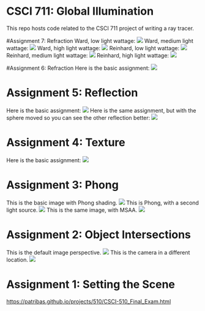 # CSCI 711: Global Illumination
This repo hosts code related to the CSCI 711 project of writing a ray tracer.

#Assignment 7: Refraction
Ward, low light wattage:
![](./src/ward_low.png)
Ward, medium light wattage:
![](./src/ward_mid.png)
Ward, high light wattage:
![](./src/ward_high.png)
Reinhard, low light wattage:
![](./src/reinhard_low.png)
Reinhard, medium light wattage:
![](./src/reinhard_mid.png)
Reinhard, high light wattage:
![](./src/reinhard_high.png)


#Assignment 6: Refraction
Here is the basic assignment:
![](./src/assn6_img.png)

# Assignment 5: Reflection
Here is the basic assignment:
![](./src/assn5_img.png)
Here is the same assignment, but with the sphere moved so you can see the other reflection better:
![](./src/assn5_img_moved.png)

# Assignment 4: Texture
Here is the basic assignment:
![](./src/assn4_img.png)

# Assignment 3: Phong
This is the basic image with Phong shading.
![](./src/assn3_img.png)
This is Phong, with a second light source.
![](./src/assn3_2_lights.png)
This is the same image, with MSAA.
![](./src/assn3_MSAA.png)

# Assignment 2: Object Intersections
This is the default image perspective.
![](./src/assn2_img_1.png)
This is the camera in a different location.
![](./src/assn2_img_2.png)

# Assignment 1: Setting the Scene
https://patribas.github.io/projects/510/CSCI-510_Final_Exam.html
